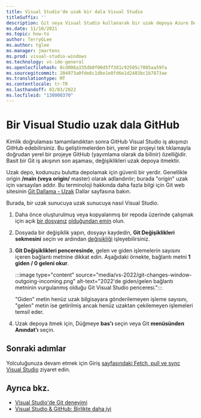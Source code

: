 ```yaml
---
title: Visual Studio'de uzak bir dala Visual Studio
titleSuffix: ''
description: Git veya Visual Studio kullanarak bir uzak depoya Azure DevOps.
ms.date: 11/10/2021
ms.topic: how-to
author: TerryGLee
ms.author: tglee
ms.manager: jmartens
ms.prod: visual-studio-windows
ms.technology: vs-ide-general
ms.openlocfilehash: 8cd806a335db0f00d5ff381c92505c7085aa59fa
ms.sourcegitcommit: 204973a0fde6c1dbe1e8fd6e1d2483bc1b7873ae
ms.translationtype: MT
ms.contentlocale: tr-TR
ms.lasthandoff: 02/03/2022
ms.locfileid: "138000370"
---
```

# <a name="push-from-visual-studio-to-a-remote-branch-in-github"></a>Bir Visual Studio uzak dala GitHub

Kimlik doğrulaması tamamlandıktan sonra GitHub Visual Studio iş akışınızı GitHub edebilirsiniz. Bu geliştirmelerden biri, yerel bir projeyi tek tıklamayla doğrudan yerel bir projeye GitHub (yayımlama olarak da bilinir) özelliğidir. Basit bir Git iş akışının son aşaması, değişiklikleri uzak depoya itmektir.

Uzak depo, kodunuzu bulutta depolamak için güvenli bir yerdir. Genellikle origin **/main (veya origin/** master) olarak adlandırılır; burada "origin" uzak için varsayılan addır. Bu terminoloji hakkında daha fazla bilgi için Git web sitesinin [Git Dallama - Uzak](https://git-scm.com/book/en/v2/Git-Branching-Remote-Branches) Dallar sayfasına bakın.

Burada, bir uzak sunucuya uzak sunucuya nasıl Visual Studio.

1. Daha önce oluşturulmuş veya kopyalanmış bir repoda üzerinde çalışmak için açık [bir dosyanız](git-create-repository.md) [olduğundan emin](git-clone-repository.md) olun.

1. Dosyada bir değişiklik yapın, dosyayı kaydedin, **Git Değişiklikleri sekmesini** seçin ve ardından [değişikliği](git-make-commit.md) işleyebilirsiniz.

1. **Git Değişiklikleri penceresinde**, gelen ve giden işlemelerin sayısını içeren bağlantı metnine dikkat edin. Aşağıdaki örnekte, bağlantı metni **1 giden / 0 geleni okur**.

   :::image type="content" source="media/vs-2022/git-changes-window-outgoing-incoming.png" alt-text="2022'de giden/gelen bağlantı metninin vurgulanmış olduğu Git Visual Studio penceresi.":::

   "Giden" metin henüz uzak bilgisayara gönderilemeyen işleme sayısını, "gelen" metin ise getirilmiş ancak henüz uzaktan çekilemeyen işlemeleri temsil eder.

1. Uzak depoya itmek için, Düğmeye **bas'ı** seçin veya Git **menüsünden** **Anındat'ı** seçin.

## <a name="next-steps"></a>Sonraki adımlar

Yolculuğunuza devam etmek için Giriş [sayfasındaki Fetch, pull ve sync Visual Studio](git-fetch-pull-sync.md) ziyaret edin.

## <a name="see-also"></a>Ayrıca bkz.

- [Visual Studio'de Git deneyimi](git-with-visual-studio.md)
- [Visual Studio & GitHub: Birlikte daha iyi](https://visualstudio.microsoft.com/vs/github/)
